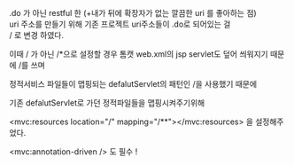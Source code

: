 <url-pattern>.do</url-pattern> 가 아닌 restful 한 (+내가 뒤에 확장자가 없는 깔끔한 uri 를 좋아하는 점)  
uri 주소를 만들기 위해 기존 프로젝트 uri주소들이 .do로 되어있는 걸   
<url-pattern>/</url-pattern> 로 변경 하였다.  

이때 / 가 아닌 /*으로 설정할 경우 톰캣 web.xml의 jsp servlet도 덮어 씌워지기 때문에 /를 쓰며  

정적서비스 파일들이 맵핑되는 defalutServlet의 패턴인 /을 사용했기 때문에   

기존 defalutServlet로 가던 정적파일들을 맵핑시켜주기위해

<mvc:resources location="/" mapping="/**"></mvc:resources> 을 설정해주었다.

  <mvc:annotation-driven /> 도 필수 !
